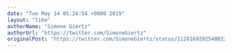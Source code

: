 ```yaml
---
date: "Tue May 14 05:24:54 +0000 2019"
layout: "like"
authorName: "Simone Giertz"
authorUrl: "https://twitter.com/SimoneGiertz"
originalPost: "https://twitter.com/SimoneGiertz/status/1128169292548022273"
---
```

